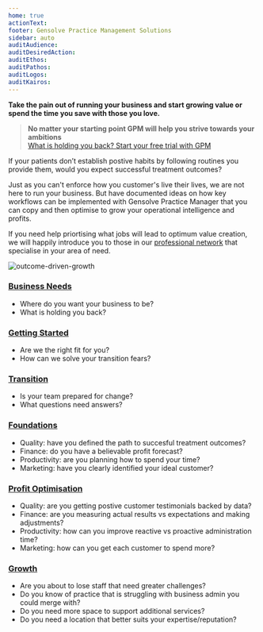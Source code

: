 ```yaml
---
home: true
actionText:
footer: Gensolve Practice Management Solutions
sidebar: auto
auditAudience:
auditDesiredAction:
auditEthos:
auditPathos:
auditLogos:
auditKairos:
---
```


**Take the pain out of running your business and start growing value or spend the time you save with those you love.**

> **No matter your starting point GPM will help you strive towards your ambitions**<br>[What is holding you back? Start your free trial with GPM](./practice-journey/getting-started/installation/)

If your patients don’t establish postive habits by following routines you provide them, would you expect successful treatment outcomes?

Just as you can't enforce how you customer's live their lives, we are not here to run your business. But have documented ideas on how key workflows can be implemented with Gensolve Practice Manager that you can copy and then optimise to grow your operational intelligence and profits.

If you need help priortising what jobs will lead to optimum value creation, we will happily introduce you to those in our [professional network](./practice-journey/growth/coaching/) that specialise in your area of need.

![outcome-driven-growth](https://drive.google.com/uc?id=1az0uTGS7M5UWUFuNfOCEzeduYA2bz491)

### [Business Needs](./practice-journey/needs)

- Where do you want your business to be?
- What is holding you back?

### [Getting Started](./practice-journey/getting-started)

- Are we the right fit for you?
- How can we solve your transition fears?

### [Transition](./practice-journey/transition)

- Is your team prepared for change?
- What questions need answers?

### [Foundations](./practice-journey/foundations)

- Quality: have you defined the path to succesful treatment outcomes?
- Finance: do you have a believable profit forecast?
- Productivity: are you planning how to spend your time?
- Marketing: have you clearly identified your ideal customer?

### [Profit Optimisation](./practice-journey/profit-optimisation)

- Quality: are you getting postive customer testimonials backed by data?
- Finance: are you measuring actual results vs expectations and making adjustments?
- Productivity: how can you improve reactive vs proactive administration time?
- Marketing: how can you get each customer to spend more?

### [Growth](./practice-journey/growth)

- Are you about to lose staff that need greater challenges?
- Do you know of practice that is struggling with business admin you could merge with?
- Do you need more space to support additional services?
- Do you need a location that better suits your expertise/reputation?
